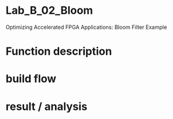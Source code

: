 # Lab_B_02_Bloom
Optimizing Accelerated FPGA Applications: Bloom Filter Example
# Function description

# build flow

# result / analysis
